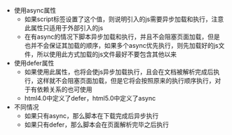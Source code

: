 * 使用async属性
  + 如果script标签设置了这个值，则说明引入的js需要异步加载和执行，注意此属性只适用于外部引入的js
  + 在有async的情况下脚本异步加载和执行，并且不会阻塞页面加载，但是也并不会保证其加载的顺序，如果多个async优先执行，则先加载好的js文件，所以使用此方式加载的js文件最好不要包含其他以来
* 使用defer属性
  + 如果使用此属性，也将会使js异步加载执行，且会在文档被解析完成后执行，这样就不会阻塞页面加载，但是它将会按照原来的执行顺序执行，对于有依赖关系的也可使用
  + html4.0中定义了defer，html5.0中定义了async
* 不同情况
  + 如果只有async，那么脚本在下载完成后异步执行
  + 如果只有defer，那么脚本会在页面解析完毕之后执行